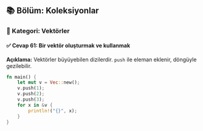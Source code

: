 ## 📚 Bölüm: Koleksiyonlar  
### 🔹 Kategori: Vektörler  
#### ✅ Cevap 61: Bir vektör oluşturmak ve kullanmak

**Açıklama:**
Vektörler büyüyebilen dizilerdir. `push` ile eleman eklenir, döngüyle gezilebilir.

```rust
fn main() {
    let mut v = Vec::new();
    v.push(1);
    v.push(2);
    v.push(3);
    for x in &v {
        println!("{}", x);
    }
}
```
